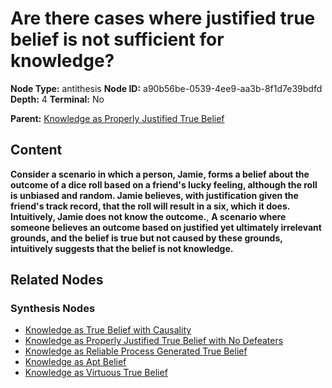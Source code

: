 # Are there cases where justified true belief is not sufficient for knowledge?

**Node Type:** antithesis
**Node ID:** a90b56be-0539-4ee9-aa3b-8f1d7e39bdfd
**Depth:** 4
**Terminal:** No

**Parent:** [Knowledge as Properly Justified True Belief](knowledge-as-properly-justified-true-belief-synthesis-9c51dfbf-e0e1-4fe6-938b-fa9ea69d7657.md)

## Content

**Consider a scenario in which a person, Jamie, forms a belief about the outcome of a dice roll based on a friend's lucky feeling, although the roll is unbiased and random. Jamie believes, with justification given the friend's track record, that the roll will result in a six, which it does. Intuitively, Jamie does not know the outcome.**, **A scenario where someone believes an outcome based on justified yet ultimately irrelevant grounds, and the belief is true but not caused by these grounds, intuitively suggests that the belief is not knowledge.**

## Related Nodes

### Synthesis Nodes

- [Knowledge as True Belief with Causality](knowledge-as-true-belief-with-causality-synthesis-40f44a87-ad62-4599-a0dd-d70795584f76.md)
- [Knowledge as Properly Justified True Belief with No Defeaters](knowledge-as-properly-justified-true-belief-with-no-defeaters-synthesis-e0793f1f-f84c-4e0c-877b-98112c95b0c2.md)
- [Knowledge as Reliable Process Generated True Belief](knowledge-as-reliable-process-generated-true-belief-synthesis-79fde0d5-0f15-4b9b-a1b3-00c8fe3342e3.md)
- [Knowledge as Apt Belief](knowledge-as-apt-belief-synthesis-b5445864-b0f9-4c20-a850-35bd24959767.md)
- [Knowledge as Virtuous True Belief](knowledge-as-virtuous-true-belief-synthesis-655456dc-cbe2-431f-ba9f-4383da34d4c8.md)
